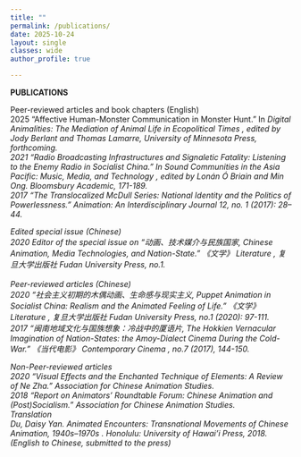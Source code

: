 ```yaml
---
title: ""
permalink: /publications/
date: 2025-10-24 
layout: single
classes: wide
author_profile: true

---
```


<b> PUBLICATIONS </b>
<br>

Peer-reviewed articles and book chapters (English)
<br>
2025 “Affective Human-Monster Communication in Monster Hunt.” In <i> Digital Animalities: The Mediation of Animal Life in Ecopolitical Times <i> , edited by Jody Berlant and Thomas Lamarre, University of Minnesota Press, forthcoming.
<br>
2021 “Radio Broadcasting Infrastructures and Signaletic Fatality: Listening to the Enemy Radio in Socialist China.” In <i> Sound Communities in the Asia Pacific: Music, Media, and Technology <i>, edited by Lonán Ó Briain and Min Ong. Bloomsbury Academic, 171-189.
<br>
2017 “The Translocalized McDull Series: National Identity and the Politics of Powerlessness.” <i> Animation: An Interdisciplinary Journal <i> 12, no. 1 (2017): 28–44. 
<br>

Edited special issue (Chinese)
<br>
2020 Editor of the special issue on “动画、技术媒介与民族国家, Chinese Animation, Media Technologies, and Nation-State.” 《文学》 <i> Literature <i> , 复旦大学出版社 Fudan University Press, no.1.  
<br>
Peer-reviewed articles (Chinese) 
<br>
2020 “社会主义初期的木偶动画、生命感与现实主义, Puppet Animation in Socialist China: Realism and the Animated Feeling of Life.” 《文学》 <i> Literature <i> , 复旦大学出版社 Fudan University Press, no.1 (2020): 97-111. 
<br>
2017 “闽南地域文化与国族想象：冷战中的厦语片, The Hokkien Vernacular Imagination of Nation-States: the Amoy-Dialect Cinema During the Cold-War.” 《当代电影》 <i> Contemporary Cinema <i> , no.7 (2017), 144-150. 
<br>

Non-Peer-reviewed articles 
<br>
2020 “Visual Effects and the Enchanted Technique of Elements: A Review of Ne Zha.” Association for Chinese Animation Studies. 
<br>
2018 “Report on Animators’ Roundtable Forum: Chinese Animation and (Post)Socialism.” Association for Chinese Animation Studies. 
<br>
Translation
<br>
Du, Daisy Yan.  <i> Animated Encounters: Transnational Movements of Chinese Animation, 1940s–1970s <i> . Honolulu: University of Hawai’i Press, 2018. (English to Chinese, submitted to the press)
<br>